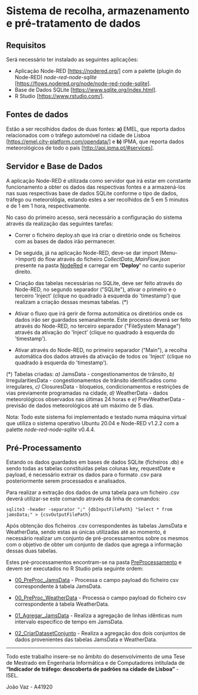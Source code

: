 # Sistema de recolha, armazenamento e pré-tratamento de dados

## Requisitos
Será necessário ter instalado as seguintes aplicações:

- Aplicação Node-RED [https://nodered.org/] com a palette (plugin do Node-RED) *node-red-node-sqlite* [https://flows.nodered.org/node/node-red-node-sqlite].
- Base de Dados SQLite [https://www.sqlite.org/index.html].
- R Studio [https://www.rstudio.com/].

## Fontes de dados
Estão a ser recolhidos dados de duas fontes: **a)** EMEL, que reporta dados relacionados com o tráfego automóvel na cidade de Lisboa [https://emel.city-platform.com/opendata/] e **b)** IPMA, que reporta dados meteorológicos de todo o país [http://api.ipma.pt/#services].

## Servidor e Base de Dados
A aplicação Node-RED é utilizada como servidor que irá estar em constante funcionamento a obter os dados das respectivas fontes e a armazená-los nas suas respectivas base de dados SQLite conforme o tipo de dados, tráfego ou meteorológia, estando estes a ser recolhidos de 5 em 5 minutos e de 1 em 1 hora, respectivamente.

No caso do primeiro acesso, será necessário a configuração do sistema através da realização das seguintes tarefas:

- Correr o ficheiro deploy.sh que irá criar o diretório onde os ficheiros com as bases de dados irão permanecer.

- De seguida, já na aplicação Node-RED, deve-se dar import (Menu->Import) do flow através do ficheiro *CollectData_MainFlow.json* presente na pasta [NodeRed](https://github.com/oss5031/IndicadorTrafego/tree/main/1%20Sistema%20de%20Recolha%20de%20Dados/NodeRed) e carregar em **'Deploy'** no canto superior direito.

- Criação das tabelas necessárias no SQLite, deve ser feito através do Node-RED, no segundo separador ("SQLite"), ativar o primeiro e o terceiro 'Inject' (clique no quadrado à esquerda do 'timestamp') que realizam a criação dessas mesmas tabelas. (*)

- Ativar o fluxo que irá gerir de forma automática os diretórios onde os dados irão ser guardados semanalmente. Este processo deverá ser feito através do Node-RED, no terceiro separador ("FileSystem Manage") através da ativação do 'Inject' (clique no quadrado à esquerda do 'timestamp').

- Ativar através do Node-RED, no primeiro separador ("Main"), a recolha automática dos dados através da ativação de todos os 'Inject' (clique no quadrado à esquerda do 'timestamp').

(*)
Tabelas criadas: *a)* JamsData - congestionamentos de trânsito, *b)* IrregularitiesData -  congestionamentos de trânsito identificados como irregulares, *c)* ClosuresData - bloqueios, condicionamentos e restrições de vias previamente programadas na cidade, *d)* WeatherData - dados meteorológicos observados nas últimas 24 horas e *e)* PrevWeatherData - previsão de dados meteorológicos até um máximo de 5 dias.

Nota: Todo este sistema foi implementado e testado numa máquina virtual que utiliza o sistema operativo Ubuntu 20.04 e Node-RED v1.2.2 com a palette *node-red-node-sqlite* v0.4.4.

## Pré-Processamento
Estando os dados guardados em bases de dados SQLite (ficheiros .db) e sendo todas as tabelas constituidas pelas colunas key, requestDate e payload, é necessário extrair os dados para o formato .csv para posteriormente serem processados e analisados.

Para realizar a extração dos dados de uma tabela para um ficheiro .csv deverá utilizar-se este comando através da linha de comandos:
````
sqlite3 -header -separator ";" {dbInputFilePath} "Select * from jamsData;" > {csvOutputFilePath}
````

Após obtenção dos ficheiros .csv correspondentes às tabelas JamsData e WeatherData, sendo estas as únicas utilizadas até ao momento, é necessário realizar um conjunto de pré-processamentos sobre os mesmos com o objetivo de obter um conjunto de dados que agrega a informação dessas duas tabelas.

Estes pré-processamentos encontram-se na pasta [PreProcessamento](https://github.com/oss5031/IndicadorTrafego/tree/main/1%20Sistema%20de%20Recolha%20de%20Dados/PreProcessamento) e devem ser executados no R Studio pela seguinte ordem:

- [00_PreProc_JamsData](https://github.com/oss5031/IndicadorTrafego/tree/main/1%20Sistema%20de%20Recolha%20de%20Dados/PreProcessamento/00_PreProc_JamsData.R) - Processa o campo payload do ficheiro csv correspondente à tabela JamsData.

- [00_PreProc_WeatherData](https://github.com/oss5031/IndicadorTrafego/tree/main/1%20Sistema%20de%20Recolha%20de%20Dados/PreProcessamento/00_PreProc_WeatherData.R) - Processa o campo payload do ficheiro csv correspondente à tabela WeatherData.

- [01_Agregar_JamsData](https://github.com/oss5031/IndicadorTrafego/tree/main/1%20Sistema%20de%20Recolha%20de%20Dados/PreProcessamento/01_Agregar_JamsData.R) - Realiza a agregação de linhas idênticas num intervalo especifico de tempo em JamsData. 

- [02_CriarDatasetConjunto](https://github.com/oss5031/IndicadorTrafego/tree/main/1%20Sistema%20de%20Recolha%20de%20Dados/PreProcessamento/02_CriarDatasetConjunto.R) - Realiza a agregação dos dois conjuntos de dados provenientes das tabelas JamsData e WeatherData.


---

Todo este trabalho insere-se no âmbito do desenvolvimento de uma Tese de Mestrado em Engenharia Informática e de Computadores intitulada de **“Indicador de tráfego: descoberta de padrões na cidade de Lisboa”** - ISEL.

João Vaz - A41920